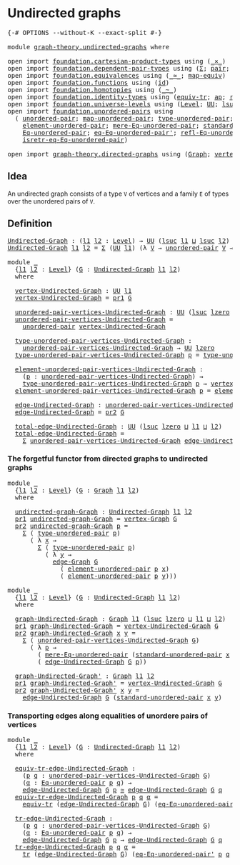# Undirected graphs

<pre class="Agda"><a id="30" class="Symbol">{-#</a> <a id="34" class="Keyword">OPTIONS</a> <a id="42" class="Pragma">--without-K</a> <a id="54" class="Pragma">--exact-split</a> <a id="68" class="Symbol">#-}</a>

<a id="73" class="Keyword">module</a> <a id="80" href="graph-theory.undirected-graphs.html" class="Module">graph-theory.undirected-graphs</a> <a id="111" class="Keyword">where</a>

<a id="118" class="Keyword">open</a> <a id="123" class="Keyword">import</a> <a id="130" href="foundation.cartesian-product-types.html" class="Module">foundation.cartesian-product-types</a> <a id="165" class="Keyword">using</a> <a id="171" class="Symbol">(</a><a id="172" href="foundation-core.cartesian-product-types.html#590" class="Function Operator">_×_</a><a id="175" class="Symbol">)</a>
<a id="177" class="Keyword">open</a> <a id="182" class="Keyword">import</a> <a id="189" href="foundation.dependent-pair-types.html" class="Module">foundation.dependent-pair-types</a> <a id="221" class="Keyword">using</a> <a id="227" class="Symbol">(</a><a id="228" href="foundation-core.dependent-pair-types.html#515" class="Record">Σ</a><a id="229" class="Symbol">;</a> <a id="231" href="foundation-core.dependent-pair-types.html#588" class="InductiveConstructor">pair</a><a id="235" class="Symbol">;</a> <a id="237" href="foundation-core.dependent-pair-types.html#605" class="Field">pr1</a><a id="240" class="Symbol">;</a> <a id="242" href="foundation-core.dependent-pair-types.html#617" class="Field">pr2</a><a id="245" class="Symbol">)</a>
<a id="247" class="Keyword">open</a> <a id="252" class="Keyword">import</a> <a id="259" href="foundation.equivalences.html" class="Module">foundation.equivalences</a> <a id="283" class="Keyword">using</a> <a id="289" class="Symbol">(</a><a id="290" href="foundation-core.equivalences.html#1621" class="Function Operator">_≃_</a><a id="293" class="Symbol">;</a> <a id="295" href="foundation-core.equivalences.html#1821" class="Function">map-equiv</a><a id="304" class="Symbol">)</a>
<a id="306" class="Keyword">open</a> <a id="311" class="Keyword">import</a> <a id="318" href="foundation.functions.html" class="Module">foundation.functions</a> <a id="339" class="Keyword">using</a> <a id="345" class="Symbol">(</a><a id="346" href="foundation-core.functions.html#322" class="Function">id</a><a id="348" class="Symbol">)</a>
<a id="350" class="Keyword">open</a> <a id="355" class="Keyword">import</a> <a id="362" href="foundation.homotopies.html" class="Module">foundation.homotopies</a> <a id="384" class="Keyword">using</a> <a id="390" class="Symbol">(</a><a id="391" href="foundation-core.homotopies.html#1249" class="Function Operator">_~_</a><a id="394" class="Symbol">)</a>
<a id="396" class="Keyword">open</a> <a id="401" class="Keyword">import</a> <a id="408" href="foundation.identity-types.html" class="Module">foundation.identity-types</a> <a id="434" class="Keyword">using</a> <a id="440" class="Symbol">(</a><a id="441" href="foundation.identity-types.html#3838" class="Function">equiv-tr</a><a id="449" class="Symbol">;</a> <a id="451" href="foundation-core.identity-types.html#4003" class="Function">ap</a><a id="453" class="Symbol">;</a> <a id="455" href="foundation-core.identity-types.html#1820" class="InductiveConstructor">refl</a><a id="459" class="Symbol">;</a> <a id="461" href="foundation-core.identity-types.html#5702" class="Function">tr</a><a id="463" class="Symbol">)</a>
<a id="465" class="Keyword">open</a> <a id="470" class="Keyword">import</a> <a id="477" href="foundation.universe-levels.html" class="Module">foundation.universe-levels</a> <a id="504" class="Keyword">using</a> <a id="510" class="Symbol">(</a><a id="511" href="Agda.Primitive.html#597" class="Postulate">Level</a><a id="516" class="Symbol">;</a> <a id="518" href="foundation-core.universe-levels.html#235" class="Primitive">UU</a><a id="520" class="Symbol">;</a> <a id="522" href="Agda.Primitive.html#780" class="Primitive">lsuc</a><a id="526" class="Symbol">;</a> <a id="528" href="Agda.Primitive.html#810" class="Primitive Operator">_⊔_</a><a id="531" class="Symbol">;</a> <a id="533" href="Agda.Primitive.html#764" class="Primitive">lzero</a><a id="538" class="Symbol">)</a>
<a id="540" class="Keyword">open</a> <a id="545" class="Keyword">import</a> <a id="552" href="foundation.unordered-pairs.html" class="Module">foundation.unordered-pairs</a> <a id="579" class="Keyword">using</a>
  <a id="587" class="Symbol">(</a> <a id="589" href="foundation.unordered-pairs.html#2483" class="Function">unordered-pair</a><a id="603" class="Symbol">;</a> <a id="605" href="foundation.unordered-pairs.html#8726" class="Function">map-unordered-pair</a><a id="623" class="Symbol">;</a> <a id="625" href="foundation.unordered-pairs.html#2858" class="Function">type-unordered-pair</a><a id="644" class="Symbol">;</a>
    <a id="650" href="foundation.unordered-pairs.html#3584" class="Function">element-unordered-pair</a><a id="672" class="Symbol">;</a> <a id="674" href="foundation.unordered-pairs.html#7716" class="Function">mere-Eq-unordered-pair</a><a id="696" class="Symbol">;</a> <a id="698" href="foundation.unordered-pairs.html#4717" class="Function">standard-unordered-pair</a><a id="721" class="Symbol">;</a>
    <a id="727" href="foundation.unordered-pairs.html#5001" class="Function">Eq-unordered-pair</a><a id="744" class="Symbol">;</a> <a id="746" href="foundation.unordered-pairs.html#6405" class="Function">eq-Eq-unordered-pair&#39;</a><a id="767" class="Symbol">;</a> <a id="769" href="foundation.unordered-pairs.html#5223" class="Function">refl-Eq-unordered-pair</a><a id="791" class="Symbol">;</a>
    <a id="797" href="foundation.unordered-pairs.html#6843" class="Function">isretr-eq-Eq-unordered-pair</a><a id="824" class="Symbol">)</a>

<a id="827" class="Keyword">open</a> <a id="832" class="Keyword">import</a> <a id="839" href="graph-theory.directed-graphs.html" class="Module">graph-theory.directed-graphs</a> <a id="868" class="Keyword">using</a> <a id="874" class="Symbol">(</a><a id="875" href="graph-theory.directed-graphs.html#483" class="Function">Graph</a><a id="880" class="Symbol">;</a> <a id="882" href="graph-theory.directed-graphs.html#635" class="Function">vertex-Graph</a><a id="894" class="Symbol">;</a> <a id="896" href="graph-theory.directed-graphs.html#682" class="Function">edge-Graph</a><a id="906" class="Symbol">)</a>
</pre>
## Idea

An undirected graph consists of a type `V` of vertices and a family `E` of types over the unordered pairs of `V`.

## Definition

<pre class="Agda"><a id="Undirected-Graph"></a><a id="1060" href="graph-theory.undirected-graphs.html#1060" class="Function">Undirected-Graph</a> <a id="1077" class="Symbol">:</a> <a id="1079" class="Symbol">(</a><a id="1080" href="graph-theory.undirected-graphs.html#1080" class="Bound">l1</a> <a id="1083" href="graph-theory.undirected-graphs.html#1083" class="Bound">l2</a> <a id="1086" class="Symbol">:</a> <a id="1088" href="Agda.Primitive.html#597" class="Postulate">Level</a><a id="1093" class="Symbol">)</a> <a id="1095" class="Symbol">→</a> <a id="1097" href="foundation-core.universe-levels.html#235" class="Primitive">UU</a> <a id="1100" class="Symbol">(</a><a id="1101" href="Agda.Primitive.html#780" class="Primitive">lsuc</a> <a id="1106" href="graph-theory.undirected-graphs.html#1080" class="Bound">l1</a> <a id="1109" href="Agda.Primitive.html#810" class="Primitive Operator">⊔</a> <a id="1111" href="Agda.Primitive.html#780" class="Primitive">lsuc</a> <a id="1116" href="graph-theory.undirected-graphs.html#1083" class="Bound">l2</a><a id="1118" class="Symbol">)</a>
<a id="1120" href="graph-theory.undirected-graphs.html#1060" class="Function">Undirected-Graph</a> <a id="1137" href="graph-theory.undirected-graphs.html#1137" class="Bound">l1</a> <a id="1140" href="graph-theory.undirected-graphs.html#1140" class="Bound">l2</a> <a id="1143" class="Symbol">=</a> <a id="1145" href="foundation-core.dependent-pair-types.html#515" class="Record">Σ</a> <a id="1147" class="Symbol">(</a><a id="1148" href="foundation-core.universe-levels.html#235" class="Primitive">UU</a> <a id="1151" href="graph-theory.undirected-graphs.html#1137" class="Bound">l1</a><a id="1153" class="Symbol">)</a> <a id="1155" class="Symbol">(λ</a> <a id="1158" href="graph-theory.undirected-graphs.html#1158" class="Bound">V</a> <a id="1160" class="Symbol">→</a> <a id="1162" href="foundation.unordered-pairs.html#2483" class="Function">unordered-pair</a> <a id="1177" href="graph-theory.undirected-graphs.html#1158" class="Bound">V</a> <a id="1179" class="Symbol">→</a> <a id="1181" href="foundation-core.universe-levels.html#235" class="Primitive">UU</a> <a id="1184" href="graph-theory.undirected-graphs.html#1140" class="Bound">l2</a><a id="1186" class="Symbol">)</a>

<a id="1189" class="Keyword">module</a> <a id="1196" href="graph-theory.undirected-graphs.html#1196" class="Module">_</a>
  <a id="1200" class="Symbol">{</a><a id="1201" href="graph-theory.undirected-graphs.html#1201" class="Bound">l1</a> <a id="1204" href="graph-theory.undirected-graphs.html#1204" class="Bound">l2</a> <a id="1207" class="Symbol">:</a> <a id="1209" href="Agda.Primitive.html#597" class="Postulate">Level</a><a id="1214" class="Symbol">}</a> <a id="1216" class="Symbol">(</a><a id="1217" href="graph-theory.undirected-graphs.html#1217" class="Bound">G</a> <a id="1219" class="Symbol">:</a> <a id="1221" href="graph-theory.undirected-graphs.html#1060" class="Function">Undirected-Graph</a> <a id="1238" href="graph-theory.undirected-graphs.html#1201" class="Bound">l1</a> <a id="1241" href="graph-theory.undirected-graphs.html#1204" class="Bound">l2</a><a id="1243" class="Symbol">)</a>
  <a id="1247" class="Keyword">where</a>

  <a id="1256" href="graph-theory.undirected-graphs.html#1256" class="Function">vertex-Undirected-Graph</a> <a id="1280" class="Symbol">:</a> <a id="1282" href="foundation-core.universe-levels.html#235" class="Primitive">UU</a> <a id="1285" href="graph-theory.undirected-graphs.html#1201" class="Bound">l1</a>
  <a id="1290" href="graph-theory.undirected-graphs.html#1256" class="Function">vertex-Undirected-Graph</a> <a id="1314" class="Symbol">=</a> <a id="1316" href="foundation-core.dependent-pair-types.html#605" class="Field">pr1</a> <a id="1320" href="graph-theory.undirected-graphs.html#1217" class="Bound">G</a>

  <a id="1325" href="graph-theory.undirected-graphs.html#1325" class="Function">unordered-pair-vertices-Undirected-Graph</a> <a id="1366" class="Symbol">:</a> <a id="1368" href="foundation-core.universe-levels.html#235" class="Primitive">UU</a> <a id="1371" class="Symbol">(</a><a id="1372" href="Agda.Primitive.html#780" class="Primitive">lsuc</a> <a id="1377" href="Agda.Primitive.html#764" class="Primitive">lzero</a> <a id="1383" href="Agda.Primitive.html#810" class="Primitive Operator">⊔</a> <a id="1385" href="graph-theory.undirected-graphs.html#1201" class="Bound">l1</a><a id="1387" class="Symbol">)</a>
  <a id="1391" href="graph-theory.undirected-graphs.html#1325" class="Function">unordered-pair-vertices-Undirected-Graph</a> <a id="1432" class="Symbol">=</a>
    <a id="1438" href="foundation.unordered-pairs.html#2483" class="Function">unordered-pair</a> <a id="1453" href="graph-theory.undirected-graphs.html#1256" class="Function">vertex-Undirected-Graph</a>

  <a id="1480" href="graph-theory.undirected-graphs.html#1480" class="Function">type-unordered-pair-vertices-Undirected-Graph</a> <a id="1526" class="Symbol">:</a>
    <a id="1532" href="graph-theory.undirected-graphs.html#1325" class="Function">unordered-pair-vertices-Undirected-Graph</a> <a id="1573" class="Symbol">→</a> <a id="1575" href="foundation-core.universe-levels.html#235" class="Primitive">UU</a> <a id="1578" href="Agda.Primitive.html#764" class="Primitive">lzero</a>
  <a id="1586" href="graph-theory.undirected-graphs.html#1480" class="Function">type-unordered-pair-vertices-Undirected-Graph</a> <a id="1632" href="graph-theory.undirected-graphs.html#1632" class="Bound">p</a> <a id="1634" class="Symbol">=</a> <a id="1636" href="foundation.unordered-pairs.html#2858" class="Function">type-unordered-pair</a> <a id="1656" href="graph-theory.undirected-graphs.html#1632" class="Bound">p</a>

  <a id="1661" href="graph-theory.undirected-graphs.html#1661" class="Function">element-unordered-pair-vertices-Undirected-Graph</a> <a id="1710" class="Symbol">:</a>
    <a id="1716" class="Symbol">(</a><a id="1717" href="graph-theory.undirected-graphs.html#1717" class="Bound">p</a> <a id="1719" class="Symbol">:</a> <a id="1721" href="graph-theory.undirected-graphs.html#1325" class="Function">unordered-pair-vertices-Undirected-Graph</a><a id="1761" class="Symbol">)</a> <a id="1763" class="Symbol">→</a>
    <a id="1769" href="graph-theory.undirected-graphs.html#1480" class="Function">type-unordered-pair-vertices-Undirected-Graph</a> <a id="1815" href="graph-theory.undirected-graphs.html#1717" class="Bound">p</a> <a id="1817" class="Symbol">→</a> <a id="1819" href="graph-theory.undirected-graphs.html#1256" class="Function">vertex-Undirected-Graph</a>
  <a id="1845" href="graph-theory.undirected-graphs.html#1661" class="Function">element-unordered-pair-vertices-Undirected-Graph</a> <a id="1894" href="graph-theory.undirected-graphs.html#1894" class="Bound">p</a> <a id="1896" class="Symbol">=</a> <a id="1898" href="foundation.unordered-pairs.html#3584" class="Function">element-unordered-pair</a> <a id="1921" href="graph-theory.undirected-graphs.html#1894" class="Bound">p</a>

  <a id="1926" href="graph-theory.undirected-graphs.html#1926" class="Function">edge-Undirected-Graph</a> <a id="1948" class="Symbol">:</a> <a id="1950" href="graph-theory.undirected-graphs.html#1325" class="Function">unordered-pair-vertices-Undirected-Graph</a> <a id="1991" class="Symbol">→</a> <a id="1993" href="foundation-core.universe-levels.html#235" class="Primitive">UU</a> <a id="1996" href="graph-theory.undirected-graphs.html#1204" class="Bound">l2</a>
  <a id="2001" href="graph-theory.undirected-graphs.html#1926" class="Function">edge-Undirected-Graph</a> <a id="2023" class="Symbol">=</a> <a id="2025" href="foundation-core.dependent-pair-types.html#617" class="Field">pr2</a> <a id="2029" href="graph-theory.undirected-graphs.html#1217" class="Bound">G</a>

  <a id="2034" href="graph-theory.undirected-graphs.html#2034" class="Function">total-edge-Undirected-Graph</a> <a id="2062" class="Symbol">:</a> <a id="2064" href="foundation-core.universe-levels.html#235" class="Primitive">UU</a> <a id="2067" class="Symbol">(</a><a id="2068" href="Agda.Primitive.html#780" class="Primitive">lsuc</a> <a id="2073" href="Agda.Primitive.html#764" class="Primitive">lzero</a> <a id="2079" href="Agda.Primitive.html#810" class="Primitive Operator">⊔</a> <a id="2081" href="graph-theory.undirected-graphs.html#1201" class="Bound">l1</a> <a id="2084" href="Agda.Primitive.html#810" class="Primitive Operator">⊔</a> <a id="2086" href="graph-theory.undirected-graphs.html#1204" class="Bound">l2</a><a id="2088" class="Symbol">)</a>
  <a id="2092" href="graph-theory.undirected-graphs.html#2034" class="Function">total-edge-Undirected-Graph</a> <a id="2120" class="Symbol">=</a>
    <a id="2126" href="foundation-core.dependent-pair-types.html#515" class="Record">Σ</a> <a id="2128" href="graph-theory.undirected-graphs.html#1325" class="Function">unordered-pair-vertices-Undirected-Graph</a> <a id="2169" href="graph-theory.undirected-graphs.html#1926" class="Function">edge-Undirected-Graph</a>
</pre>
### The forgetful functor from directed graphs to undirected graphs

<pre class="Agda"><a id="2273" class="Keyword">module</a> <a id="2280" href="graph-theory.undirected-graphs.html#2280" class="Module">_</a>
  <a id="2284" class="Symbol">{</a><a id="2285" href="graph-theory.undirected-graphs.html#2285" class="Bound">l1</a> <a id="2288" href="graph-theory.undirected-graphs.html#2288" class="Bound">l2</a> <a id="2291" class="Symbol">:</a> <a id="2293" href="Agda.Primitive.html#597" class="Postulate">Level</a><a id="2298" class="Symbol">}</a> <a id="2300" class="Symbol">(</a><a id="2301" href="graph-theory.undirected-graphs.html#2301" class="Bound">G</a> <a id="2303" class="Symbol">:</a> <a id="2305" href="graph-theory.directed-graphs.html#483" class="Function">Graph</a> <a id="2311" href="graph-theory.undirected-graphs.html#2285" class="Bound">l1</a> <a id="2314" href="graph-theory.undirected-graphs.html#2288" class="Bound">l2</a><a id="2316" class="Symbol">)</a>
  <a id="2320" class="Keyword">where</a>

  <a id="2329" href="graph-theory.undirected-graphs.html#2329" class="Function">undirected-graph-Graph</a> <a id="2352" class="Symbol">:</a> <a id="2354" href="graph-theory.undirected-graphs.html#1060" class="Function">Undirected-Graph</a> <a id="2371" href="graph-theory.undirected-graphs.html#2285" class="Bound">l1</a> <a id="2374" href="graph-theory.undirected-graphs.html#2288" class="Bound">l2</a>
  <a id="2379" href="foundation-core.dependent-pair-types.html#605" class="Field">pr1</a> <a id="2383" href="graph-theory.undirected-graphs.html#2329" class="Function">undirected-graph-Graph</a> <a id="2406" class="Symbol">=</a> <a id="2408" href="graph-theory.directed-graphs.html#635" class="Function">vertex-Graph</a> <a id="2421" href="graph-theory.undirected-graphs.html#2301" class="Bound">G</a>
  <a id="2425" href="foundation-core.dependent-pair-types.html#617" class="Field">pr2</a> <a id="2429" href="graph-theory.undirected-graphs.html#2329" class="Function">undirected-graph-Graph</a> <a id="2452" href="graph-theory.undirected-graphs.html#2452" class="Bound">p</a> <a id="2454" class="Symbol">=</a>
    <a id="2460" href="foundation-core.dependent-pair-types.html#515" class="Record">Σ</a> <a id="2462" class="Symbol">(</a> <a id="2464" href="foundation.unordered-pairs.html#2858" class="Function">type-unordered-pair</a> <a id="2484" href="graph-theory.undirected-graphs.html#2452" class="Bound">p</a><a id="2485" class="Symbol">)</a>
      <a id="2493" class="Symbol">(</a> <a id="2495" class="Symbol">λ</a> <a id="2497" href="graph-theory.undirected-graphs.html#2497" class="Bound">x</a> <a id="2499" class="Symbol">→</a>
        <a id="2509" href="foundation-core.dependent-pair-types.html#515" class="Record">Σ</a> <a id="2511" class="Symbol">(</a> <a id="2513" href="foundation.unordered-pairs.html#2858" class="Function">type-unordered-pair</a> <a id="2533" href="graph-theory.undirected-graphs.html#2452" class="Bound">p</a><a id="2534" class="Symbol">)</a>
          <a id="2546" class="Symbol">(</a> <a id="2548" class="Symbol">λ</a> <a id="2550" href="graph-theory.undirected-graphs.html#2550" class="Bound">y</a> <a id="2552" class="Symbol">→</a>
            <a id="2566" href="graph-theory.directed-graphs.html#682" class="Function">edge-Graph</a> <a id="2577" href="graph-theory.undirected-graphs.html#2301" class="Bound">G</a>
              <a id="2593" class="Symbol">(</a> <a id="2595" href="foundation.unordered-pairs.html#3584" class="Function">element-unordered-pair</a> <a id="2618" href="graph-theory.undirected-graphs.html#2452" class="Bound">p</a> <a id="2620" href="graph-theory.undirected-graphs.html#2497" class="Bound">x</a><a id="2621" class="Symbol">)</a>
              <a id="2637" class="Symbol">(</a> <a id="2639" href="foundation.unordered-pairs.html#3584" class="Function">element-unordered-pair</a> <a id="2662" href="graph-theory.undirected-graphs.html#2452" class="Bound">p</a> <a id="2664" href="graph-theory.undirected-graphs.html#2550" class="Bound">y</a><a id="2665" class="Symbol">)))</a>

<a id="2670" class="Keyword">module</a> <a id="2677" href="graph-theory.undirected-graphs.html#2677" class="Module">_</a>
  <a id="2681" class="Symbol">{</a><a id="2682" href="graph-theory.undirected-graphs.html#2682" class="Bound">l1</a> <a id="2685" href="graph-theory.undirected-graphs.html#2685" class="Bound">l2</a> <a id="2688" class="Symbol">:</a> <a id="2690" href="Agda.Primitive.html#597" class="Postulate">Level</a><a id="2695" class="Symbol">}</a> <a id="2697" class="Symbol">(</a><a id="2698" href="graph-theory.undirected-graphs.html#2698" class="Bound">G</a> <a id="2700" class="Symbol">:</a> <a id="2702" href="graph-theory.undirected-graphs.html#1060" class="Function">Undirected-Graph</a> <a id="2719" href="graph-theory.undirected-graphs.html#2682" class="Bound">l1</a> <a id="2722" href="graph-theory.undirected-graphs.html#2685" class="Bound">l2</a><a id="2724" class="Symbol">)</a>
  <a id="2728" class="Keyword">where</a>

  <a id="2737" href="graph-theory.undirected-graphs.html#2737" class="Function">graph-Undirected-Graph</a> <a id="2760" class="Symbol">:</a> <a id="2762" href="graph-theory.directed-graphs.html#483" class="Function">Graph</a> <a id="2768" href="graph-theory.undirected-graphs.html#2682" class="Bound">l1</a> <a id="2771" class="Symbol">(</a><a id="2772" href="Agda.Primitive.html#780" class="Primitive">lsuc</a> <a id="2777" href="Agda.Primitive.html#764" class="Primitive">lzero</a> <a id="2783" href="Agda.Primitive.html#810" class="Primitive Operator">⊔</a> <a id="2785" href="graph-theory.undirected-graphs.html#2682" class="Bound">l1</a> <a id="2788" href="Agda.Primitive.html#810" class="Primitive Operator">⊔</a> <a id="2790" href="graph-theory.undirected-graphs.html#2685" class="Bound">l2</a><a id="2792" class="Symbol">)</a>
  <a id="2796" href="foundation-core.dependent-pair-types.html#605" class="Field">pr1</a> <a id="2800" href="graph-theory.undirected-graphs.html#2737" class="Function">graph-Undirected-Graph</a> <a id="2823" class="Symbol">=</a> <a id="2825" href="graph-theory.undirected-graphs.html#1256" class="Function">vertex-Undirected-Graph</a> <a id="2849" href="graph-theory.undirected-graphs.html#2698" class="Bound">G</a>
  <a id="2853" href="foundation-core.dependent-pair-types.html#617" class="Field">pr2</a> <a id="2857" href="graph-theory.undirected-graphs.html#2737" class="Function">graph-Undirected-Graph</a> <a id="2880" href="graph-theory.undirected-graphs.html#2880" class="Bound">x</a> <a id="2882" href="graph-theory.undirected-graphs.html#2882" class="Bound">y</a> <a id="2884" class="Symbol">=</a>
    <a id="2890" href="foundation-core.dependent-pair-types.html#515" class="Record">Σ</a> <a id="2892" class="Symbol">(</a> <a id="2894" href="graph-theory.undirected-graphs.html#1325" class="Function">unordered-pair-vertices-Undirected-Graph</a> <a id="2935" href="graph-theory.undirected-graphs.html#2698" class="Bound">G</a><a id="2936" class="Symbol">)</a>
      <a id="2944" class="Symbol">(</a> <a id="2946" class="Symbol">λ</a> <a id="2948" href="graph-theory.undirected-graphs.html#2948" class="Bound">p</a> <a id="2950" class="Symbol">→</a>
        <a id="2960" class="Symbol">(</a> <a id="2962" href="foundation.unordered-pairs.html#7716" class="Function">mere-Eq-unordered-pair</a> <a id="2985" class="Symbol">(</a><a id="2986" href="foundation.unordered-pairs.html#4717" class="Function">standard-unordered-pair</a> <a id="3010" href="graph-theory.undirected-graphs.html#2880" class="Bound">x</a> <a id="3012" href="graph-theory.undirected-graphs.html#2882" class="Bound">y</a><a id="3013" class="Symbol">)</a> <a id="3015" href="graph-theory.undirected-graphs.html#2948" class="Bound">p</a><a id="3016" class="Symbol">)</a> <a id="3018" href="foundation-core.cartesian-product-types.html#590" class="Function Operator">×</a>
        <a id="3028" class="Symbol">(</a> <a id="3030" href="graph-theory.undirected-graphs.html#1926" class="Function">edge-Undirected-Graph</a> <a id="3052" href="graph-theory.undirected-graphs.html#2698" class="Bound">G</a> <a id="3054" href="graph-theory.undirected-graphs.html#2948" class="Bound">p</a><a id="3055" class="Symbol">))</a>

  <a id="3061" href="graph-theory.undirected-graphs.html#3061" class="Function">graph-Undirected-Graph&#39;</a> <a id="3085" class="Symbol">:</a> <a id="3087" href="graph-theory.directed-graphs.html#483" class="Function">Graph</a> <a id="3093" href="graph-theory.undirected-graphs.html#2682" class="Bound">l1</a> <a id="3096" href="graph-theory.undirected-graphs.html#2685" class="Bound">l2</a>
  <a id="3101" href="foundation-core.dependent-pair-types.html#605" class="Field">pr1</a> <a id="3105" href="graph-theory.undirected-graphs.html#3061" class="Function">graph-Undirected-Graph&#39;</a> <a id="3129" class="Symbol">=</a> <a id="3131" href="graph-theory.undirected-graphs.html#1256" class="Function">vertex-Undirected-Graph</a> <a id="3155" href="graph-theory.undirected-graphs.html#2698" class="Bound">G</a>
  <a id="3159" href="foundation-core.dependent-pair-types.html#617" class="Field">pr2</a> <a id="3163" href="graph-theory.undirected-graphs.html#3061" class="Function">graph-Undirected-Graph&#39;</a> <a id="3187" href="graph-theory.undirected-graphs.html#3187" class="Bound">x</a> <a id="3189" href="graph-theory.undirected-graphs.html#3189" class="Bound">y</a> <a id="3191" class="Symbol">=</a>
    <a id="3197" href="graph-theory.undirected-graphs.html#1926" class="Function">edge-Undirected-Graph</a> <a id="3219" href="graph-theory.undirected-graphs.html#2698" class="Bound">G</a> <a id="3221" class="Symbol">(</a><a id="3222" href="foundation.unordered-pairs.html#4717" class="Function">standard-unordered-pair</a> <a id="3246" href="graph-theory.undirected-graphs.html#3187" class="Bound">x</a> <a id="3248" href="graph-theory.undirected-graphs.html#3189" class="Bound">y</a><a id="3249" class="Symbol">)</a>
</pre>
### Transporting edges along equalities of unordere pairs of vertices

<pre class="Agda"><a id="3335" class="Keyword">module</a> <a id="3342" href="graph-theory.undirected-graphs.html#3342" class="Module">_</a>
  <a id="3346" class="Symbol">{</a><a id="3347" href="graph-theory.undirected-graphs.html#3347" class="Bound">l1</a> <a id="3350" href="graph-theory.undirected-graphs.html#3350" class="Bound">l2</a> <a id="3353" class="Symbol">:</a> <a id="3355" href="Agda.Primitive.html#597" class="Postulate">Level</a><a id="3360" class="Symbol">}</a> <a id="3362" class="Symbol">(</a><a id="3363" href="graph-theory.undirected-graphs.html#3363" class="Bound">G</a> <a id="3365" class="Symbol">:</a> <a id="3367" href="graph-theory.undirected-graphs.html#1060" class="Function">Undirected-Graph</a> <a id="3384" href="graph-theory.undirected-graphs.html#3347" class="Bound">l1</a> <a id="3387" href="graph-theory.undirected-graphs.html#3350" class="Bound">l2</a><a id="3389" class="Symbol">)</a>
  <a id="3393" class="Keyword">where</a>
  
  <a id="3404" href="graph-theory.undirected-graphs.html#3404" class="Function">equiv-tr-edge-Undirected-Graph</a> <a id="3435" class="Symbol">:</a>
    <a id="3441" class="Symbol">(</a><a id="3442" href="graph-theory.undirected-graphs.html#3442" class="Bound">p</a> <a id="3444" href="graph-theory.undirected-graphs.html#3444" class="Bound">q</a> <a id="3446" class="Symbol">:</a> <a id="3448" href="graph-theory.undirected-graphs.html#1325" class="Function">unordered-pair-vertices-Undirected-Graph</a> <a id="3489" href="graph-theory.undirected-graphs.html#3363" class="Bound">G</a><a id="3490" class="Symbol">)</a>
    <a id="3496" class="Symbol">(</a><a id="3497" href="graph-theory.undirected-graphs.html#3497" class="Bound">α</a> <a id="3499" class="Symbol">:</a> <a id="3501" href="foundation.unordered-pairs.html#5001" class="Function">Eq-unordered-pair</a> <a id="3519" href="graph-theory.undirected-graphs.html#3442" class="Bound">p</a> <a id="3521" href="graph-theory.undirected-graphs.html#3444" class="Bound">q</a><a id="3522" class="Symbol">)</a> <a id="3524" class="Symbol">→</a>
    <a id="3530" href="graph-theory.undirected-graphs.html#1926" class="Function">edge-Undirected-Graph</a> <a id="3552" href="graph-theory.undirected-graphs.html#3363" class="Bound">G</a> <a id="3554" href="graph-theory.undirected-graphs.html#3442" class="Bound">p</a> <a id="3556" href="foundation-core.equivalences.html#1621" class="Function Operator">≃</a> <a id="3558" href="graph-theory.undirected-graphs.html#1926" class="Function">edge-Undirected-Graph</a> <a id="3580" href="graph-theory.undirected-graphs.html#3363" class="Bound">G</a> <a id="3582" href="graph-theory.undirected-graphs.html#3444" class="Bound">q</a>
  <a id="3586" href="graph-theory.undirected-graphs.html#3404" class="Function">equiv-tr-edge-Undirected-Graph</a> <a id="3617" href="graph-theory.undirected-graphs.html#3617" class="Bound">p</a> <a id="3619" href="graph-theory.undirected-graphs.html#3619" class="Bound">q</a> <a id="3621" href="graph-theory.undirected-graphs.html#3621" class="Bound">α</a> <a id="3623" class="Symbol">=</a>
    <a id="3629" href="foundation.identity-types.html#3838" class="Function">equiv-tr</a> <a id="3638" class="Symbol">(</a><a id="3639" href="graph-theory.undirected-graphs.html#1926" class="Function">edge-Undirected-Graph</a> <a id="3661" href="graph-theory.undirected-graphs.html#3363" class="Bound">G</a><a id="3662" class="Symbol">)</a> <a id="3664" class="Symbol">(</a><a id="3665" href="foundation.unordered-pairs.html#6405" class="Function">eq-Eq-unordered-pair&#39;</a> <a id="3687" href="graph-theory.undirected-graphs.html#3617" class="Bound">p</a> <a id="3689" href="graph-theory.undirected-graphs.html#3619" class="Bound">q</a> <a id="3691" href="graph-theory.undirected-graphs.html#3621" class="Bound">α</a><a id="3692" class="Symbol">)</a>

  <a id="3697" href="graph-theory.undirected-graphs.html#3697" class="Function">tr-edge-Undirected-Graph</a> <a id="3722" class="Symbol">:</a>
    <a id="3728" class="Symbol">(</a><a id="3729" href="graph-theory.undirected-graphs.html#3729" class="Bound">p</a> <a id="3731" href="graph-theory.undirected-graphs.html#3731" class="Bound">q</a> <a id="3733" class="Symbol">:</a> <a id="3735" href="graph-theory.undirected-graphs.html#1325" class="Function">unordered-pair-vertices-Undirected-Graph</a> <a id="3776" href="graph-theory.undirected-graphs.html#3363" class="Bound">G</a><a id="3777" class="Symbol">)</a>
    <a id="3783" class="Symbol">(</a><a id="3784" href="graph-theory.undirected-graphs.html#3784" class="Bound">α</a> <a id="3786" class="Symbol">:</a> <a id="3788" href="foundation.unordered-pairs.html#5001" class="Function">Eq-unordered-pair</a> <a id="3806" href="graph-theory.undirected-graphs.html#3729" class="Bound">p</a> <a id="3808" href="graph-theory.undirected-graphs.html#3731" class="Bound">q</a><a id="3809" class="Symbol">)</a> <a id="3811" class="Symbol">→</a>
    <a id="3817" href="graph-theory.undirected-graphs.html#1926" class="Function">edge-Undirected-Graph</a> <a id="3839" href="graph-theory.undirected-graphs.html#3363" class="Bound">G</a> <a id="3841" href="graph-theory.undirected-graphs.html#3729" class="Bound">p</a> <a id="3843" class="Symbol">→</a> <a id="3845" href="graph-theory.undirected-graphs.html#1926" class="Function">edge-Undirected-Graph</a> <a id="3867" href="graph-theory.undirected-graphs.html#3363" class="Bound">G</a> <a id="3869" href="graph-theory.undirected-graphs.html#3731" class="Bound">q</a>
  <a id="3873" href="graph-theory.undirected-graphs.html#3697" class="Function">tr-edge-Undirected-Graph</a> <a id="3898" href="graph-theory.undirected-graphs.html#3898" class="Bound">p</a> <a id="3900" href="graph-theory.undirected-graphs.html#3900" class="Bound">q</a> <a id="3902" href="graph-theory.undirected-graphs.html#3902" class="Bound">α</a> <a id="3904" class="Symbol">=</a>
    <a id="3910" href="foundation-core.identity-types.html#5702" class="Function">tr</a> <a id="3913" class="Symbol">(</a><a id="3914" href="graph-theory.undirected-graphs.html#1926" class="Function">edge-Undirected-Graph</a> <a id="3936" href="graph-theory.undirected-graphs.html#3363" class="Bound">G</a><a id="3937" class="Symbol">)</a> <a id="3939" class="Symbol">(</a><a id="3940" href="foundation.unordered-pairs.html#6405" class="Function">eq-Eq-unordered-pair&#39;</a> <a id="3962" href="graph-theory.undirected-graphs.html#3898" class="Bound">p</a> <a id="3964" href="graph-theory.undirected-graphs.html#3900" class="Bound">q</a> <a id="3966" href="graph-theory.undirected-graphs.html#3902" class="Bound">α</a><a id="3967" class="Symbol">)</a>
</pre>